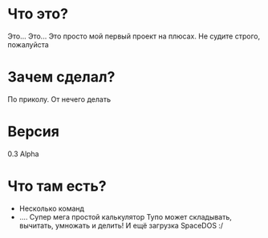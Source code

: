 # Что это?
Это... Это... Это просто мой первый проект на плюсах. Не судите строго, пожалуйста

# Зачем сделал?
По приколу. От нечего делать

# Версия
0.3 Alpha

# Что там есть?
- Несколько команд
- .... Супер мега простой калькулятор
Тупо может складывать, вычитать, умножать и делить!
И ещё загрузка SpaceDOS :/

